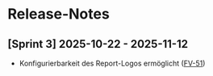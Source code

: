 # Release-Notes

## [Sprint 3] 2025-10-22 - 2025-11-12
* Konfigurierbarkeit des Report-Logos ermöglicht ([FV-51](https://jira.muenchen.de/browse/FV-51))
